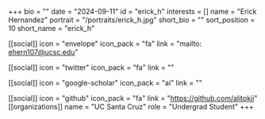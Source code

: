 +++
bio = "" 
date = "2024-09-11" 
id = "erick_h" 
interests = [] 
name = "Erick Hernandez" 
portrait = "/portraits/erick_h.jpg" 
short_bio = "" 
sort_position = 10
 short_name = "erick_h" 

[[social]] 
    icon = "envelope" 
    icon_pack = "fa" 
    link = "mailto: ehern107@ucsc.edu"

 [[social]] 
    icon = "twitter" 
    icon_pack = "fa" 
    link = "" 

[[social]] 
    icon = "google-scholar" 
    icon_pack = "ai" 
    link = "" 

[[social]] 
    icon = "github" 
    icon_pack = "fa" 
    link = "https://github.com/alitokii" 
[[organizations]] 
     name = "UC Santa Cruz" 
      role = "Undergrad Student" 
+++